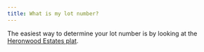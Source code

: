 ```yaml
---
title: What is my lot number?
---
```


The easiest way to determine your lot number is by looking at the [Heronwood Estates plat](plat.png).
